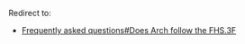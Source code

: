 Redirect to:

*   [Frequently asked questions#Does Arch follow the FHS.3F](/index.php?title=Frequently_asked_questions&redirect=no#Does_Arch_follow_the_FHS.3F "Frequently asked questions")